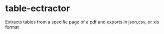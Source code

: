 # table-ectractor
Extracts tables from a specific page of a pdf and exports in json,csv, or xls format
